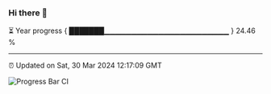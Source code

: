 ### Hi there 👋

⏳ Year progress { ███████▁▁▁▁▁▁▁▁▁▁▁▁▁▁▁▁▁▁▁▁▁▁▁ } 24.46 %

---

⏰ Updated on Sat, 30 Mar 2024 12:17:09 GMT

![Progress Bar CI](https://github.com/liununu/liununu/workflows/Progress%20Bar%20CI/badge.svg)
